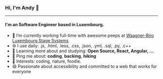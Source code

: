 ### Hi, I'm Andy 👋
---

#### I'm an Software Engineer based in Luxembourg.

- 🏢 I’m currently working full-time with awesome peeps at [Waagner-Biro Luxembourg Stage Systems](https://catv5.com/)
- ⚙️ I use daily: .js, .html, .less, .css, .json, .yml, .sql, .py, .c++
- 🌱 Learning more about and studying: **Open Source, React, Angular, ...**
- 💬 Ping me about: **coding**, **backing**, **hiking**
- 💜 Interests: coding, nature, foodie.
- 😄 Passionate about accessibility and committed to a web that works for everyone

<!--

- 📫 Reach me asap: <a href="https://twitter.com/ndfrntz/">Twitter</a> or ndfrntz@gmail.com

#### Find me around the web 🌎:
- 💼 Connecting and sharing professional updates on <a href="https://linkedin.com/in/andy-frantz-6170671b4/">LinkedIn</a>
- 🎧 Listening to all my favorite jams on <a href="https://open.spotify.com/user/millyfeet">Spotify</a>
- 🌐 Updating my personal website with examples of my work on <a href="https://millycodes.com">MillyCodes.com</a>
- 🐦 Tweeting about Beyonce, memes and sharing tech tweets on <a href="https://twitter.com/millycodes/">Twitter</a>
-->

<!--
**andyfrantz/andyfrantz** is a ✨ _special_ ✨ repository because its `README.md` (this file) appears on your GitHub profile.

Here are some ideas to get you started:

- 🔭 I’m currently working on ...
- 🌱 I’m currently learning ...
- 👯 I’m looking to collaborate on ...
- 🤔 I’m looking for help with ...
- 💬 Ask me about ...
- 📫 How to reach me: ...
- 😄 Pronouns: ...
- ⚡ Fun fact: ...

![My github stats](https://github-readme-stats.vercel.app/api?username=andyfrantz&show_icons=true)

-->